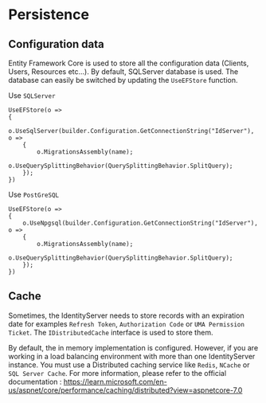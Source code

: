 # Persistence

## Configuration data

Entity Framework Core is used to store all the configuration data (Clients, Users, Resources etc...). By default, SQLServer database is used.
The database can easily be switched by updating the `UseEFStore` function.

Use `SQLServer` 

```
UseEFStore(o =>
{
    o.UseSqlServer(builder.Configuration.GetConnectionString("IdServer"), o =>
    {
        o.MigrationsAssembly(name);
        o.UseQuerySplittingBehavior(QuerySplittingBehavior.SplitQuery);
    });
})
```

Use `PostGreSQL`

```
UseEFStore(o =>
{
    o.UseNpgsql(builder.Configuration.GetConnectionString("IdServer"), o =>
    {
        o.MigrationsAssembly(name);
        o.UseQuerySplittingBehavior(QuerySplittingBehavior.SplitQuery);
    });
})
```

## Cache

Sometimes, the IdentityServer needs to store records with an expiration date for examples `Refresh Token`, `Authorization Code` or `UMA Permission Ticket`.
The `IDistributedCache` interface is used to store them. 

By default, the in memory implementation is configured.
However, if you are working in a load balancing environment with more than one IdentityServer instance. You must use a Distributed caching service like `Redis`, `NCache` or `SQL Server Cache`.
For more information, please refer to the official documentation : https://learn.microsoft.com/en-us/aspnet/core/performance/caching/distributed?view=aspnetcore-7.0